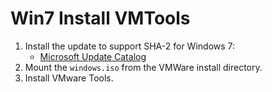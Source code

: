 # Win7 Install VMTools

1. Install the update to support SHA-2 for Windows 7:
   - [Microsoft Update Catalog](https://www.catalog.update.microsoft.com/Search.aspx?q=kb4474419)
2. Mount the `windows.iso` from the VMWare install directory.
3. Install VMware Tools.

